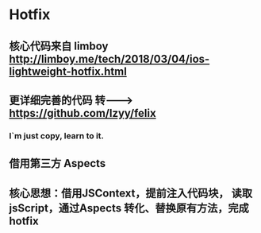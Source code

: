 # Hotfix
## 核心代码来自 limboy  http://limboy.me/tech/2018/03/04/ios-lightweight-hotfix.html
## 更详细完善的代码 转---> https://github.com/lzyy/felix
### I`m just copy, learn to it.
## 借用第三方 Aspects
## 核心思想：借用JSContext，提前注入代码块， 读取jsScript，通过Aspects 转化、替换原有方法，完成hotfix
